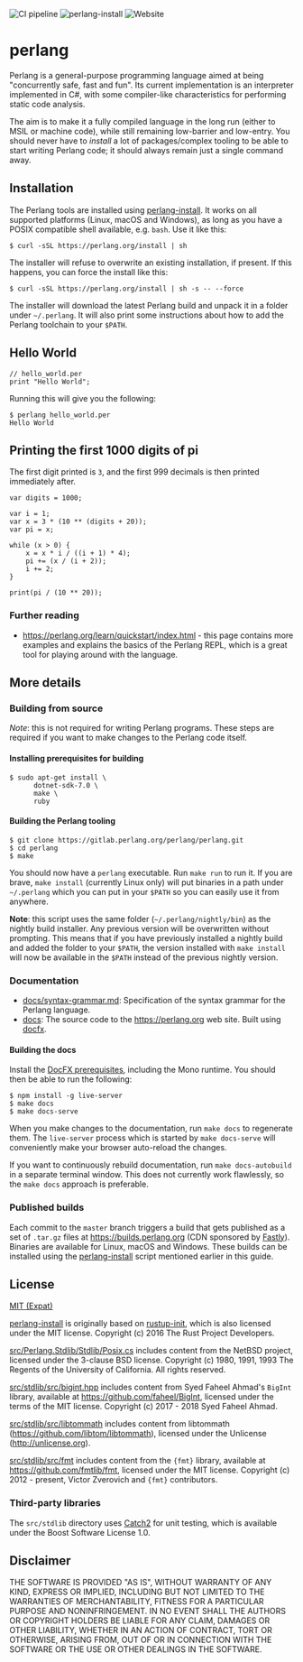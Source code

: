 ![CI pipeline](https://gitlab.perlang.org/perlang/perlang/badges/master/pipeline.svg?ignore_skipped=true)
![perlang-install](https://github.com/perlang-org/perlang/actions/workflows/perlang-install.yml/badge.svg)
![Website](https://github.com/perlang-org/perlang/actions/workflows/website.yml/badge.svg)

# perlang

Perlang is a general-purpose programming language aimed at being "concurrently
safe, fast and fun". Its current implementation is an interpreter implemented in
C#, with some compiler-like characteristics for performing static code analysis.

The aim is to make it a fully compiled language in the long run (either to MSIL
or machine code), while still remaining low-barrier and low-entry. You should
never have to _install_ a lot of packages/complex tooling to be able to start
writing Perlang code; it should always remain just a single command away.

## Installation

The Perlang tools are installed using
[perlang-install](scripts/perlang-install). It works on all supported platforms
(Linux, macOS and Windows), as long as you have a POSIX compatible shell
available, e.g. `bash`. Use it like this:

```shell
$ curl -sSL https://perlang.org/install | sh
```

The installer will refuse to overwrite an existing installation, if present. If
this happens, you can force the install like this:

```shell
$ curl -sSL https://perlang.org/install | sh -s -- --force
```

The installer will download the latest Perlang build and unpack it in a folder
under `~/.perlang`. It will also print some instructions about how to add the
Perlang toolchain to your `$PATH`.

## Hello World

```perlang
// hello_world.per
print "Hello World";
```

Running this will give you the following:

```
$ perlang hello_world.per
Hello World
```

## Printing the first 1000 digits of pi

The first digit printed is `3`, and the first 999 decimals is then printed immediately after.

```perlang
var digits = 1000;

var i = 1;
var x = 3 * (10 ** (digits + 20));
var pi = x;

while (x > 0) {
    x = x * i / ((i + 1) * 4);
    pi += (x / (i + 2));
    i += 2;
}

print(pi / (10 ** 20));
```

### Further reading

* https://perlang.org/learn/quickstart/index.html - this page contains more
  examples and explains the basics of the Perlang REPL, which is a great tool for
  playing around with the language.

## More details

### Building from source

_Note_: this is not required for writing Perlang programs. These steps are
required if you want to make changes to the Perlang code itself.

#### Installing prerequisites for building

```shell
$ sudo apt-get install \
      dotnet-sdk-7.0 \
      make \
      ruby
```

#### Building the Perlang tooling

```shell
$ git clone https://gitlab.perlang.org/perlang/perlang.git
$ cd perlang
$ make
```

You should now have a `perlang` executable. Run `make run` to run it. If you are
brave, `make install` (currently Linux only) will put binaries in a path under
`~/.perlang` which you can put in your `$PATH` so you can easily use it from
anywhere.

**Note**: this script uses the same folder (`~/.perlang/nightly/bin`) as the
nightly build installer. Any previous version will be overwritten without
prompting. This means that if you have previously installed a nightly build and
added the folder to your `$PATH`, the version installed with `make install` will
now be available in the `$PATH` instead of the previous nightly version.

### Documentation

- [docs/syntax-grammar.md](docs/syntax-grammar.md): Specification of the syntax
  grammar for the Perlang language.
- [docs](docs): The source code to the https://perlang.org web site. Built using
  [docfx](https://dotnet.github.io/docfx).

#### Building the docs

Install the [DocFX
prerequisites](https://dotnet.github.io/docfx/tutorial/docfx_getting_started.html#2-use-docfx-as-a-command-line-tool),
including the Mono runtime. You should then be able to run the following:

```shell
$ npm install -g live-server
$ make docs
$ make docs-serve
```

When you make changes to the documentation, run `make docs` to regenerate them.
The `live-server` process which is started by `make docs-serve` will
conveniently make your browser auto-reload the changes.

If you want to continuously rebuild documentation, run `make docs-autobuild` in
a separate terminal window. This does not currently work flawlessly, so the
`make docs` approach is preferable.

### Published builds

Each commit to the `master` branch triggers a build that gets published as a set
of `.tar.gz` files at https://builds.perlang.org (CDN sponsored by
[Fastly](https://www.fastly.com/)). Binaries are available for Linux, macOS and
Windows. These builds can be installed using the
[perlang-install](scripts/perlang-install) script mentioned earlier in this
guide.

## License

[MIT (Expat)](LICENSE)

[perlang-install](scripts/perlang-install) is originally based on
[rustup-init](https://github.com/rust-lang/rustup/blob/master/rustup-init.sh),
which is also licensed under the MIT license. Copyright (c) 2016 The Rust
Project Developers.

[src/Perlang.Stdlib/Stdlib/Posix.cs](src/Perlang.Stdlib/Stdlib/Posix.cs)
includes content from the NetBSD project, licensed under the 3-clause BSD
license. Copyright (c) 1980, 1991, 1993 The Regents of the University of
California.  All rights reserved.

[src/stdlib/src/bigint.hpp](src/stdlib/src/bigint.hpp) includes content from
Syed Faheel Ahmad's `BigInt` library, available at
https://github.com/faheel/BigInt, licensed under the terms of the MIT license.
Copyright (c) 2017 - 2018 Syed Faheel Ahmad.

[src/stdlib/src/libtommath](src/stdlib/src/libtommath/) includes content from
libtommath (https://github.com/libtom/libtommath), licensed under the Unlicense
(http://unlicense.org).

[src/stdlib/src/fmt](src/stdlib/src/fmt) includes content from the `{fmt}`
library, available at https://github.com/fmtlib/fmt, licensed under the MIT
license. Copyright (c) 2012 - present, Victor Zverovich and `{fmt}`
contributors.

### Third-party libraries

The `src/stdlib` directory uses [Catch2](https://github.com/catchorg/Catch2)
for unit testing, which is available under the Boost Software License 1.0.

## Disclaimer

THE SOFTWARE IS PROVIDED "AS IS", WITHOUT WARRANTY OF ANY KIND, EXPRESS OR
IMPLIED, INCLUDING BUT NOT LIMITED TO THE WARRANTIES OF MERCHANTABILITY,
FITNESS FOR A PARTICULAR PURPOSE AND NONINFRINGEMENT. IN NO EVENT SHALL THE
AUTHORS OR COPYRIGHT HOLDERS BE LIABLE FOR ANY CLAIM, DAMAGES OR OTHER
LIABILITY, WHETHER IN AN ACTION OF CONTRACT, TORT OR OTHERWISE, ARISING FROM,
OUT OF OR IN CONNECTION WITH THE SOFTWARE OR THE USE OR OTHER DEALINGS IN THE
SOFTWARE.
